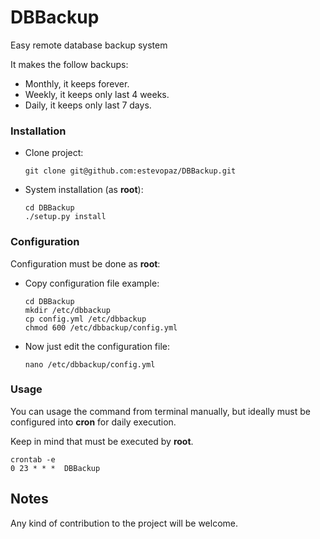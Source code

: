 # DBBackup

Easy remote database backup system

It makes the follow backups:
- Monthly, it keeps forever.
- Weekly, it keeps only last 4 weeks.
- Daily, it keeps only last 7 days.

### Installation

- Clone project:

      git clone git@github.com:estevopaz/DBBackup.git

- System installation (as __root__):

      cd DBBackup
      ./setup.py install

### Configuration

Configuration must be done as __root__:

- Copy configuration file example:

      cd DBBackup
      mkdir /etc/dbbackup
      cp config.yml /etc/dbbackup
      chmod 600 /etc/dbbackup/config.yml
      
- Now just edit the configuration file:

      nano /etc/dbbackup/config.yml
  
### Usage

You can usage the command from terminal manually,
but ideally must be configured into __cron__ for daily execution.

Keep in mind that must be executed by __root__.

    crontab -e
    0 23 * * *  DBBackup

## Notes

Any kind of contribution to the project will be welcome.
